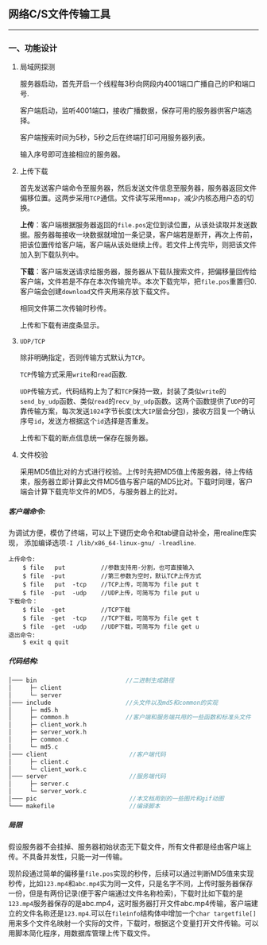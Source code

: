 ## 网络C/S文件传输工具

------------------------------------------

### 一、功能设计

1. 局域网探测

   服务器启动，首先开启一个线程每3秒向网段内4001端口广播自己的IP和端口号.

   客户端启动，监听4001端口，接收广播数据，保存可用的服务器供客户端选择。

   客户端搜索时间为5秒，5秒之后在终端打印可用服务器列表。

   输入序号即可连接相应的服务器。

2. 上传下载

   首先发送客户端命令至服务器，然后发送文件信息至服务器，服务器返回文件偏移位置。这两步采用`TCP`通信。文件读写采用`mmap`，减少内核态用户态的切换。

   **上传**：客户端根据服务器返回的`file.pos`定位到读位置，从该处读取并发送数据。服务器每接收一块数据就增加一条记录，客户端若是断开，再次上传前，把该位置传给客户端，客户端从该处继续上传。若文件上传完毕，则把该文件加入到下载队列中。

   **下载**：客户端发送请求给服务器，服务器从下载队搜索文件，把偏移量回传给客户端，文件若是不存在本次传输完毕。本次下载完毕，把`file.pos`重置归0.客户端会创建`download`文件夹用来存放下载文件。

   相同文件第二次传输时秒传。

   上传和下载有进度条显示。

3. `UDP/TCP`

    除非明确指定，否则传输方式默认为`TCP`。

    `TCP`传输方式采用`write`和`read`函数.

    `UDP`传输方式，代码结构上为了和`TCP`保持一致，封装了类似`write`的`send_by_udp`函数、类似`read`的`recv_by_udp`函数。这两个函数提供了`UDP`的可靠传输方案，每次发送`1024`字节长度(太大`IP`层会分包)，接收方回复一个确认序号`id`，发送方根据这个`id`选择是否重发。

    上传和下载的断点信息统一保存在服务器。

4. 文件校验

   采用MD5值比对的方式进行校验。上传时先把MD5值上传服务器，待上传结束，服务器立即计算此文件MD5值与客户端的MD5比对。下载时同理，客户端会计算下载完毕文件的MD5，与服务器上的比对。


##### 客户端命令:

为调试方便，模仿了终端，可以上下键历史命令和tab键自动补全，用realine库实现，
添加编译选项`-I /lib/x86_64-linux-gnu/ -lreadline`.
```
上传命令:
    $ file   put          //参数支持用-分割，也可直接输入
    $ file  -put          //第三参数为空时，默认TCP上传方式
    $ file   put  -tcp    //TCP上传，可简写为 file put t
    $ file  -put  -udp    //UDP上传，可简写为 file put u
下载命令：
    $ file  -get          //TCP下载
    $ file  -get  -tcp    //TCP下载，可简写为 file get t
    $ file  -get  -udp    //UDP下载，可简写为 file get u
退出命令:
    $ exit q quit
```

##### 代码结构:
```C
│─── bin                         //二进制生成路径
│     ├─ client  
│     └─ server  
│─── include                     //头文件以及md5和common的实现
│     ├─ md5.h
│     ├─ common.h                //客户端和服务端共用的一些函数和标准头文件
│     ├─ client_work.h
│     ├─ server_work.h
│     ├─ common.c
│     └─ md5.c
│─── client                       //客户端代码
│     ├─ client.c
│     └─ client_work.c
│─── server                       //服务端代码
│     ├─ server.c
│     └─ server_work.c
│─── pic                          //本文档用到的一些图片和gif动图
└─── makefile                     //编译脚本
```

#####  局限

假设服务器不会挂掉、服务器初始状态无下载文件，所有文件都是经由客户端上传。不具备并发性，只能一对一传输。

现阶段通过简单的偏移量`file.pos`实现的秒传，后续可以通过判断MD5值来实现秒传，比如`123.mp4`和`abc.mp4`实为同一文件，只是名字不同，上传时服务器保存一份，但是有两份记录(便于客户端通过文件名称检索)，下载时比如下载的是`123.mp4`服务器保存的是abc.mp4，这时服务器打开文件abc.mp4传输，客户端建立的文件名称还是`123.mp4`.可以在`fileinfo`结构体中增加一个`char targetfile[]`用来多个文件名映射一个实际的文件，下载时，根据这个变量打开文件传输。可以用脚本简化程序，用数据库管理上传下载文件。

